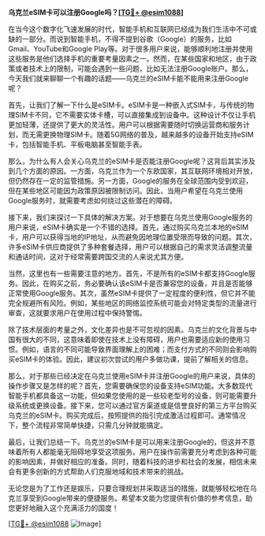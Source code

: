 **乌克兰eSIM卡可以注册Google吗？[[TG💪+ @esim1088](https://t.me/s/esim1088)]**

在当今这个数字化飞速发展的时代，智能手机和互联网已经成为我们生活中不可或缺的一部分。而说到智能手机，不得不提到谷歌（Google）的服务，比如Gmail、YouTube和Google Play等。对于很多用户来说，能够顺利地注册并使用这些服务是他们选择手机的重要考量因素之一。然而，在某些国家和地区，由于政策或者技术上的限制，可能会遇到一些问题，比如无法注册Google账户。那么，今天我们就来聊聊一个有趣的话题——乌克兰的eSIM卡能不能用来注册Google呢？

首先，让我们了解一下什么是eSIM卡。eSIM卡是一种嵌入式SIM卡，与传统的物理SIM卡不同，它不需要实体卡槽，可以直接集成到设备中。这种设计不仅让手机更加轻薄，还提供了更大的灵活性。用户可以根据需要随时切换运营商和服务计划，而无需更换物理SIM卡。随着5G网络的普及，越来越多的设备开始支持eSIM卡，包括智能手机、平板电脑甚至智能手表。

那么，为什么有人会关心乌克兰的eSIM卡是否能注册Google呢？这背后其实涉及到几个方面的原因。一方面，乌克兰作为一个东欧国家，其互联网环境相对开放，但仍然存在一定的监管措施。另一方面，Google的服务在全球范围内受到欢迎，但在某些地区可能因为政策原因被限制访问。因此，当用户希望在乌克兰使用Google服务时，就需要考虑如何绕过这些潜在的障碍。

接下来，我们来探讨一下具体的解决方案。对于想要在乌克兰使用Google服务的用户来说，eSIM卡确实是一个不错的选择。首先，通过购买乌克兰本地的eSIM卡，用户可以获得当地的IP地址，从而避免因地理位置受限而导致的问题。其次，许多eSIM卡供应商提供了多种套餐选择，用户可以根据自己的需求灵活调整流量和通话时间，这对于经常需要跨国交流的人来说尤其方便。

当然，这里也有一些需要注意的地方。首先，不是所有的eSIM卡都支持Google服务。因此，在购买之前，务必要确认该eSIM卡是否兼容您的设备，并且是否能够正常使用Google服务。其次，虽然eSIM卡提供了一定程度的便利性，但它并不能完全规避所有风险。例如，某些地区的网络监控系统可能会对特定类型的流量进行审查，这就要求用户在使用过程中保持警惕。

除了技术层面的考量之外，文化差异也是不可忽视的因素。乌克兰的文化背景与中国有很大的不同，这意味着即使在技术上没有障碍，用户也需要适应新的使用习惯。例如，语言的不同可能导致界面理解上的困难；而支付方式的不同则会影响购买eSIM卡的体验。因此，建议初次尝试的用户多做功课，提前了解相关的信息。

那么，对于那些已经决定在乌克兰使用eSIM卡并注册Google的用户来说，具体的操作步骤又是怎样的呢？首先，您需要确保您的设备支持eSIM功能。大多数现代智能手机都具备这一功能，但如果您使用的是一些较老型号的设备，则可能需要升级系统或更换设备。接下来，您可以通过官方渠道或是信誉良好的第三方平台购买乌克兰的eSIM卡。购买完成后，按照提供的指引完成激活过程即可。通常情况下，整个流程非常简单快捷，只需几分钟就能搞定。

最后，让我们总结一下。乌克兰的eSIM卡是可以用来注册Google的，但这并不意味着所有人都能毫无阻碍地享受这项服务。用户在操作前需要充分考虑到各种可能的影响因素，并做好相应的准备。同时，随着科技的进步和社会的发展，相信未来会有更多创新的方式帮助人们克服地域和技术带来的挑战。

无论您是为了工作还是娱乐，只要合理规划并采取适当的措施，就能够轻松地在乌克兰享受到Google带来的便捷服务。希望本文能为您提供有价值的参考信息，助您更好地融入这个充满活力的国度！

[[TG💪+ @esim1088](https://t.me/s/esim1088) ![Image](https://i.postimg.cc/4NQfJmqS/Snipaste-2025-05-13-00-14-12.png)]